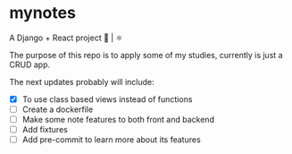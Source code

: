 # mynotes
A Django + React project 🐍 | ⚛️

The purpose of this repo is to apply some of my studies, currently is just a CRUD app.

The next updates probably will include:

- [x] To use class based views instead of functions
- [ ] Create a dockerfile
- [ ] Make some note features to both front and backend
- [ ] Add fixtures
- [ ] Add pre-commit to learn more about its features
